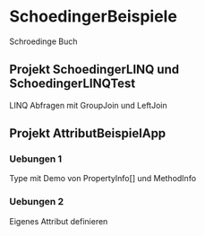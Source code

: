 # SchoedingerBeispiele
Schroedinge Buch 
## Projekt SchoedingerLINQ und SchoedingerLINQTest
LINQ Abfragen mit GroupJoin und LeftJoin
## Projekt AttributBeispielApp
### Uebungen 1
Type mit Demo von PropertyInfo[] und MethodInfo
### Uebungen 2
Eigenes Attribut definieren
